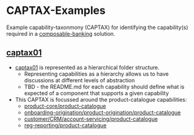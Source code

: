 # CAPTAX-Examples

Example capability-taxonmony (CAPTAX) for identifying the capability(s) required in a [composable-banking](https://www.mambu.com/composable-banking) solution.

## [captax01](https://github.com/MkershMambu/CAPTAX-Examples/tree/main/captax01) 

* [captax01](https://github.com/MkershMambu/CAPTAX-Examples/tree/main/captax01) is represented as a hierarchical folder structure.
   * Representing capabilities as a hierarchy allows us to have discussions at different levels of abstraction
   * TBD - the README.md for each capability should define what is expected of a component that supports a given capability
* This CAPTAX is focussed around the product-catalogue capabilities:
    * [product-core/product-catalogue](https://github.com/MkershMambu/CAPTAX-Examples/tree/main/captax01/component/product-core/product-catalogue)
    * [onboarding-origination/product-origination/product-catalogue](https://github.com/MkershMambu/CAPTAX-Examples/tree/main/captax01/component/onboarding-origination/product-origination/product-catalogue)
    * [customer/CRM/account-servicing/product-catalogue](https://github.com/MkershMambu/CAPTAX-Examples/tree/main/captax01/component/customer/CRM/account-servicing/product-catalogue)
    * [reg-reporting/product-catalogue](https://github.com/MkershMambu/CAPTAX-Examples/tree/main/captax01/component/reg-reporting/product-catalogue)


